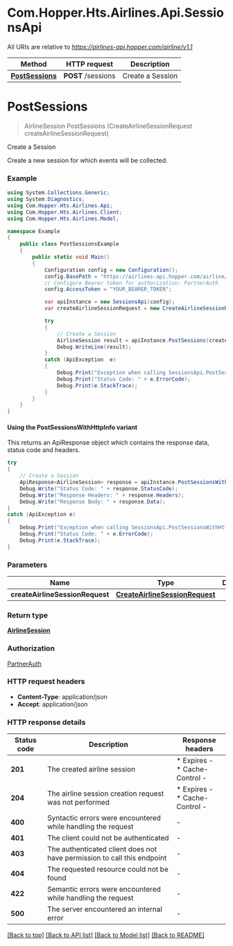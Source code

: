 # Com.Hopper.Hts.Airlines.Api.SessionsApi

All URIs are relative to *https://airlines-api.hopper.com/airline/v1.1*

| Method | HTTP request | Description |
|--------|--------------|-------------|
| [**PostSessions**](SessionsApi.md#postsessions) | **POST** /sessions | Create a Session |

<a id="postsessions"></a>
# **PostSessions**
> AirlineSession PostSessions (CreateAirlineSessionRequest createAirlineSessionRequest)

Create a Session

Create a new session for which events will be collected.

### Example
```csharp
using System.Collections.Generic;
using System.Diagnostics;
using Com.Hopper.Hts.Airlines.Api;
using Com.Hopper.Hts.Airlines.Client;
using Com.Hopper.Hts.Airlines.Model;

namespace Example
{
    public class PostSessionsExample
    {
        public static void Main()
        {
            Configuration config = new Configuration();
            config.BasePath = "https://airlines-api.hopper.com/airline/v1.1";
            // Configure Bearer token for authorization: PartnerAuth
            config.AccessToken = "YOUR_BEARER_TOKEN";

            var apiInstance = new SessionsApi(config);
            var createAirlineSessionRequest = new CreateAirlineSessionRequest(); // CreateAirlineSessionRequest | 

            try
            {
                // Create a Session
                AirlineSession result = apiInstance.PostSessions(createAirlineSessionRequest);
                Debug.WriteLine(result);
            }
            catch (ApiException  e)
            {
                Debug.Print("Exception when calling SessionsApi.PostSessions: " + e.Message);
                Debug.Print("Status Code: " + e.ErrorCode);
                Debug.Print(e.StackTrace);
            }
        }
    }
}
```

#### Using the PostSessionsWithHttpInfo variant
This returns an ApiResponse object which contains the response data, status code and headers.

```csharp
try
{
    // Create a Session
    ApiResponse<AirlineSession> response = apiInstance.PostSessionsWithHttpInfo(createAirlineSessionRequest);
    Debug.Write("Status Code: " + response.StatusCode);
    Debug.Write("Response Headers: " + response.Headers);
    Debug.Write("Response Body: " + response.Data);
}
catch (ApiException e)
{
    Debug.Print("Exception when calling SessionsApi.PostSessionsWithHttpInfo: " + e.Message);
    Debug.Print("Status Code: " + e.ErrorCode);
    Debug.Print(e.StackTrace);
}
```

### Parameters

| Name | Type | Description | Notes |
|------|------|-------------|-------|
| **createAirlineSessionRequest** | [**CreateAirlineSessionRequest**](CreateAirlineSessionRequest.md) |  |  |

### Return type

[**AirlineSession**](AirlineSession.md)

### Authorization

[PartnerAuth](../README.md#PartnerAuth)

### HTTP request headers

 - **Content-Type**: application/json
 - **Accept**: application/json


### HTTP response details
| Status code | Description | Response headers |
|-------------|-------------|------------------|
| **201** | The created airline session |  * Expires -  <br>  * Cache-Control -  <br>  |
| **204** | The airline session creation request was not performed |  * Expires -  <br>  * Cache-Control -  <br>  |
| **400** | Syntactic errors were encountered while handling the request |  -  |
| **401** | The client could not be authenticated |  -  |
| **403** | The authenticated client does not have permission to call this endpoint |  -  |
| **404** | The requested resource could not be found |  -  |
| **422** | Semantic errors were encountered while handling the request |  -  |
| **500** | The server encountered an internal error |  -  |

[[Back to top]](#) [[Back to API list]](../README.md#documentation-for-api-endpoints) [[Back to Model list]](../README.md#documentation-for-models) [[Back to README]](../README.md)


